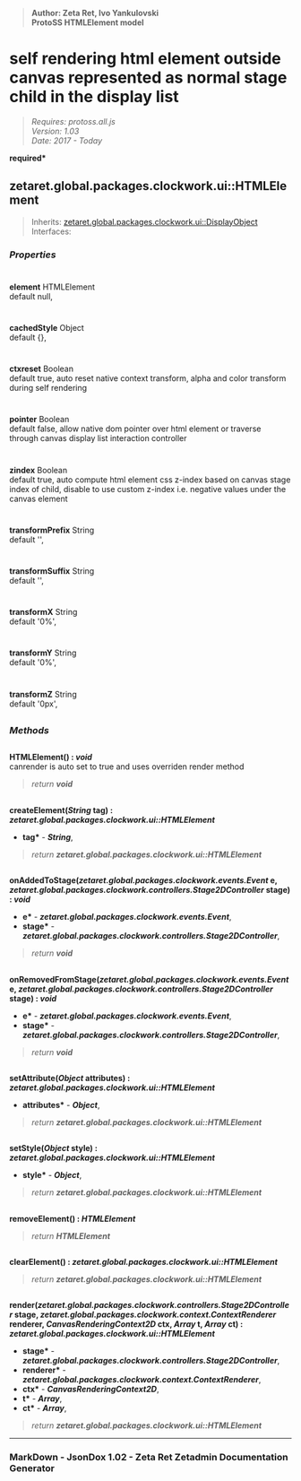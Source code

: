 > __Author: Zeta Ret, Ivo Yankulovski__  
> __ProtoSS HTMLElement model__  
# self rendering html element outside canvas represented as normal stage child in the display list  
> *Requires: protoss.all.js*  
> *Version: 1.03*  
> *Date: 2017 - Today*  

__required*__

## zetaret.global.packages.clockwork.ui::HTMLElement  
> Inherits: [zetaret.global.packages.clockwork.ui::DisplayObject](DisplayObject.md)  
> Interfaces:   

### *Properties*  

#  
__element__ HTMLElement  
default null,   

#  
__cachedStyle__ Object  
default {},   

#  
__ctxreset__ Boolean  
default true, auto reset native context transform, alpha and color transform during self rendering  

#  
__pointer__ Boolean  
default false, allow native dom pointer over html element or traverse through canvas display list interaction controller  

#  
__zindex__ Boolean  
default true, auto compute html element css z-index based on canvas stage index of child, disable to use custom z-index i.e. negative values under the canvas element  

#  
__transformPrefix__ String  
default '',   

#  
__transformSuffix__ String  
default '',   

#  
__transformX__ String  
default '0%',   

#  
__transformY__ String  
default '0%',   

#  
__transformZ__ String  
default '0px',   


##  
### *Methods*  

##  
__HTMLElement() : *void*__  
canrender is auto set to true and uses overriden render method  
> *return __void__*  

##  
__createElement(*String* tag) : *zetaret.global.packages.clockwork.ui::HTMLElement*__  
  
- __tag*__ - __*String*__,   
> *return __zetaret.global.packages.clockwork.ui::HTMLElement__*  

##  
__onAddedToStage(*zetaret.global.packages.clockwork.events.Event* e, *zetaret.global.packages.clockwork.controllers.Stage2DController* stage) : *void*__  
  
- __e*__ - __*zetaret.global.packages.clockwork.events.Event*__,   
- __stage*__ - __*zetaret.global.packages.clockwork.controllers.Stage2DController*__,   
> *return __void__*  

##  
__onRemovedFromStage(*zetaret.global.packages.clockwork.events.Event* e, *zetaret.global.packages.clockwork.controllers.Stage2DController* stage) : *void*__  
  
- __e*__ - __*zetaret.global.packages.clockwork.events.Event*__,   
- __stage*__ - __*zetaret.global.packages.clockwork.controllers.Stage2DController*__,   
> *return __void__*  

##  
__setAttribute(*Object* attributes) : *zetaret.global.packages.clockwork.ui::HTMLElement*__  
  
- __attributes*__ - __*Object*__,   
> *return __zetaret.global.packages.clockwork.ui::HTMLElement__*  

##  
__setStyle(*Object* style) : *zetaret.global.packages.clockwork.ui::HTMLElement*__  
  
- __style*__ - __*Object*__,   
> *return __zetaret.global.packages.clockwork.ui::HTMLElement__*  

##  
__removeElement() : *HTMLElement*__  
  
> *return __HTMLElement__*  

##  
__clearElement() : *zetaret.global.packages.clockwork.ui::HTMLElement*__  
  
> *return __zetaret.global.packages.clockwork.ui::HTMLElement__*  

##  
__render(*zetaret.global.packages.clockwork.controllers.Stage2DController* stage, *zetaret.global.packages.clockwork.context.ContextRenderer* renderer, *CanvasRenderingContext2D* ctx, *Array* t, *Array* ct) : *zetaret.global.packages.clockwork.ui::HTMLElement*__  
  
- __stage*__ - __*zetaret.global.packages.clockwork.controllers.Stage2DController*__,   
- __renderer*__ - __*zetaret.global.packages.clockwork.context.ContextRenderer*__,   
- __ctx*__ - __*CanvasRenderingContext2D*__,   
- __t*__ - __*Array*__,   
- __ct*__ - __*Array*__,   
> *return __zetaret.global.packages.clockwork.ui::HTMLElement__*  

---  
### MarkDown - JsonDox 1.02 - Zeta Ret Zetadmin Documentation Generator
